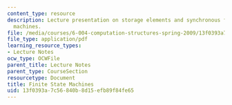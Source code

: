 ```yaml
---
content_type: resource
description: Lecture presentation on storage elements and synchronous finite state
  machines.
file: /media/courses/6-004-computation-structures-spring-2009/13f0393a7c56840b8d15efb89f84fe65_MIT6_004s09_lec06.pdf
file_type: application/pdf
learning_resource_types:
- Lecture Notes
ocw_type: OCWFile
parent_title: Lecture Notes
parent_type: CourseSection
resourcetype: Document
title: Finite State Machines
uid: 13f0393a-7c56-840b-8d15-efb89f84fe65
---
```

